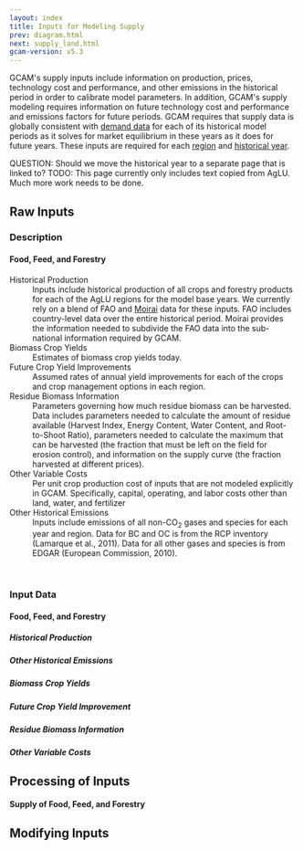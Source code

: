 ```yaml
---
layout: index
title: Inputs for Modeling Supply
prev: diagram.html
next: supply_land.html
gcam-version: v5.3 
---
```


GCAM's supply inputs include information on production, prices, technology cost and performance, and other emissions in the historical period in order to calibrate model parameters. In addition, GCAM's supply modeling requires information on future technology cost and performance and emissions factors for future periods. GCAM requires that supply data is globally consistent with [demand data](inputs_demand.html) for each of its historical model periods as it solves for market equilibrium in these years as it does for future years. These inputs are required for each [region](common_assumptions.html#regional-resolution) and [historical year](common_assumptions.html#historical-years).

QUESTION: Should we move the historical year to a separate page that is linked to?
TODO: This page currently only includes text copied from AgLU. Much more work needs to be done.

## Raw Inputs

### Description

#### Food, Feed, and Forestry

<dl>
<dt>Historical Production</dt> <dd>Inputs include historical production of all crops and forestry products for each of the AgLU regions for the model base years. We currently rely on a blend of FAO and <a href="https://github.com/JGCRI/moirai">Moirai</a> data for these inputs. FAO includes country-level data over the entire historical period. Moirai provides the information needed to subdivide the FAO data into the sub-national information required by GCAM. </dd>

<dt>Biomass Crop Yields</dt> <dd>Estimates of biomass crop yields today.</dd>

<dt>Future Crop Yield Improvements</dt> <dd>Assumed rates of annual yield improvements for each of the crops and crop management options in each region.</dd>

<dt>Residue Biomass Information</dt> <dd>Parameters governing how much residue biomass can be harvested. Data includes parameters needed to calculate the amount of residue available (Harvest Index, Energy Content, Water Content, and Root-to-Shoot Ratio), parameters needed to calculate the maximum that can be harvested (the fraction that must be left on the field for erosion control), and information on the supply curve (the fraction harvested at different prices).</dd>

<dt>Other Variable Costs</dt> <dd>Per unit crop production cost of inputs that are not modeled explicitly in GCAM. Specifically, capital, operating, and labor costs other than land, water, and fertilizer</dd>

<dt>Other Historical Emissions</dt> <dd>Inputs include emissions of all non-CO<sub>2</sub> gases and species for each year and region. Data for BC and OC is from the RCP inventory (Lamarque et al., 2011). Data for all other gases and species is from EDGAR (European Commission, 2010).</dd>
</dl><br/>

### Input Data

#### Food, Feed, and Forestry

##### Historical Production

##### Other Historical Emissions

##### Biomass Crop Yields

##### Future Crop Yield Improvement

##### Residue Biomass Information

##### Other Variable Costs


## Processing of Inputs

#### Supply of Food, Feed, and Forestry

## Modifying Inputs

